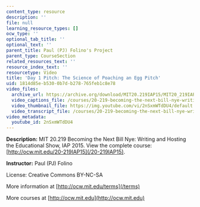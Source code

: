 ```yaml
---
content_type: resource
description: ''
file: null
learning_resource_types: []
ocw_type: ''
optional_tab_title: ''
optional_text: ''
parent_title: Paul (PJ) Folino's Project
parent_type: CourseSection
related_resources_text: ''
resource_index_text: ''
resourcetype: Video
title: 'Day 1 Pitch: The Science of Poaching an Egg Pitch'
uid: 1814d85e-b530-0b7d-b278-765feb1c8e78
video_files:
  archive_url: https://archive.org/download/MIT20.219IAP15/MIT20_219IAP15_PJ_D01_Pitch_360p.mp4
  video_captions_file: /courses/20-219-becoming-the-next-bill-nye-writing-and-hosting-the-educational-show-january-iap-2015/04c195b4ca2b5744884731a9f619f2c2_2nSxmWTdDU4.vtt
  video_thumbnail_file: https://img.youtube.com/vi/2nSxmWTdDU4/default.jpg
  video_transcript_file: /courses/20-219-becoming-the-next-bill-nye-writing-and-hosting-the-educational-show-january-iap-2015/0e08ce823e29c61f6e5c0185fb6e64f1_2nSxmWTdDU4.pdf
video_metadata:
  youtube_id: 2nSxmWTdDU4
---
```


**Description:** MIT 20.219 Becoming the Next Bill Nye: Writing and Hosting the Educational Show, IAP 2015. View the complete course: [http://ocw.mit.edu/20-219IAP15](/20-219IAP15).

**Instructor:** Paul (PJ) Folino

License: Creative Commons BY-NC-SA

More information at [http://ocw.mit.edu/terms](/terms)

More courses at [http://ocw.mit.edu](http://ocw.mit.edu)
